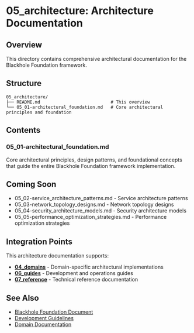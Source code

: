 # 05_architecture: Architecture Documentation

## Overview

This directory contains comprehensive architectural documentation for the Blackhole Foundation framework.

## Structure

```
05_architecture/
├── README.md                           # This overview
└── 05_01-architectural_foundation.md   # Core architectural principles and foundation
```

## Contents

### 05_01-architectural_foundation.md
Core architectural principles, design patterns, and foundational concepts that guide the entire Blackhole Foundation framework implementation.

## Coming Soon

- 05_02-service_architecture_patterns.md - Service architecture patterns
- 05_03-network_topology_designs.md - Network topology designs
- 05_04-security_architecture_models.md - Security architecture models
- 05_05-performance_optimization_strategies.md - Performance optimization strategies

## Integration Points

This architecture documentation supports:

- **[04_domains](../04_domains/)** - Domain-specific architectural implementations
- **[06_guides](../06_guides/)** - Development and operations guides
- **[07_reference](../07_reference/)** - Technical reference documentation

## See Also

- [Blackhole Foundation Document](../02-blackhole_foundation.md)
- [Development Guidelines](../06_guides/06_01-development_guidelines.md)
- [Domain Documentation](../04_domains/README.md)